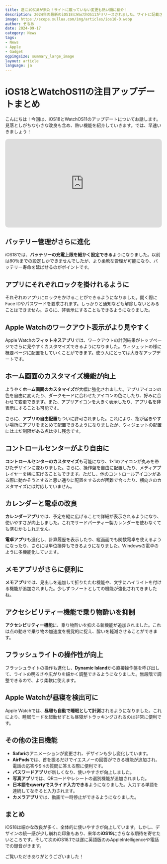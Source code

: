 ```yaml
---
title: 遂にiOS18が来た！サイトに載っていない変更も熱い順に紹介！
description: 2024年の最新のiOS18とWacthOS11がリリースされました。サイトに記載されていない細かな変更も含め熱い順に紹介していきます。
image: https://scope.xullua.com/img/articles/ios18-0.webp
author: ぞるあ
date: 2024-09-17
category: News
tags:
- News
- Apple
- Gadget
ogpimgsize: summary_large_image
layout: article
language: ja
---
```


# iOS18とWatchOS11の注目アップデートまとめ

こんにちは！今回は、iOS18とWatchOS11のアップデートについてお話します。見落としがちな小さな改良も含め、熱い機能を紹介していきます。では、早速いきましょう！

<iframe width="100%" style="border-radius:10px; aspect-ratio:16 / 9;" src="https://www.youtube.com/embed/EMNFSZVHdZ0" title="【iOS18】遂にキタ！2024年の最新版！サイトにも載っていない変更まで熱い順に紹介 | iOS18とWatchOS11" frameborder="0" allow="accelerometer; autoplay; clipboard-write; encrypted-media; gyroscope; picture-in-picture; web-share" referrerpolicy="strict-origin-when-cross-origin" allowfullscreen></iframe>

## バッテリー管理がさらに進化

iOS18では、**バッテリーの充電上限を細かく設定できる**ようになりました。以前は80％までの設定しかできませんでしたが、より柔軟な管理が可能になり、バッテリー寿命を延ばせるのがポイントです。

## アプリにそれぞれロックを掛けれるように

それぞれのアプリにロックをかけることができるようになりました。開く際にFace IDやパスワードを要求されます。しっかりと通知なども解除しないとみることはできません。さらに、非表示にすることもできるようになりました。

## Apple Watchのワークアウト表示がより見やすく

Apple Watchの**フィットネスアプリ**では、ワークアウトの計測結果がトップページでさらに見やすくカスタマイズできるようになりました。ウィジェットの様に概要ページに配置をしていくことができます。使う人にとっては大きなアップデートです。

## ホーム画面のカスタマイズ機能が向上

ようやく**ホーム画面のカスタマイズ**が大幅に強化されました。アプリアイコンの色を自由に変えたり、ダークモードに合わせたアイコンの色にしたり、好みに合わせて変更できます。また、アプリアイコンを大きく表示したり、アプリ名を非表示にすることも可能です。

さらに、**アプリの自由配置**もついに許可されました。これにより、指が届きやすい場所にアプリをまとめて配置できるようになりましたが、ウィジェットの配置にはまだ制限がある点は少し残念です。

## コントロールセンターがより自由に

**コントロールセンターのカスタマイズ**も可能になり、1×1のアイコンが丸みを帯びたデザインに変わりました。さらに、操作盤を自由に配置したり、メディアプレイヤーを横に広げることもできます。ただし、他のコントロールアイコンがある際に動かそうとすると思い通りに配置をするのが困難で合ったり、横向きのカスタマイズには対応していません。

## カレンダーと電卓の改良

**カレンダーアプリ**では、予定を縦に広げることで詳細が表示されるようになり、使いやすさが向上しました。これでサードパーティー製カレンダーを使わなくても済むかもしれません。

**電卓アプリ**も進化し、計算履歴を表示したり、縦画面でも関数電卓を使えるようになったり、さらには単位換算もできるようになりました。Windowsの電卓のように多機能化しています。

## メモアプリがさらに便利に

**メモアプリ**では、見出しを追加して折りたたむ機能や、文字にハイライトを付ける機能が追加されました。少しずつノートとしての機能が強化されてきましたね。

## アクセシビリティー機能で乗り物酔いを抑制

**アクセシビリティー機能**に、乗り物酔いを抑える新機能が追加されました。これは点の動きで乗り物の加速度を視覚的に捉え、酔いを軽減させることができます。

## フラッシュライトの操作性が向上

フラッシュライトの操作も進化し、**Dynamic Island**から直接操作盤を呼び出して、ライトの明るさや広がりを細かく調整できるようになりました。無段階で調整できるので、より柔軟に使えます。

## Apple Watchが昼寝を検出可に

Apple Watchでは、**昼寝も自動で睡眠として計測**されるようになりました。これにより、睡眠モードを起動せずとも昼寝がトラッキングされるのは非常に便利です。

## その他の注目機能

- **Safari**のアニメーションが変更され、デザインも少し変化しています。
- **AirPods**では、首を振るだけでイエスノーの回答ができる機能が追加され、電話の応答やSiriの質問に答える際に便利です。
- **パスワードアプリ**が新しくなり、使いやすさが向上しました。
- **写真アプリ**では、QRコードやレシートの選別機能が追加されました。
- **日本語をqwertyでスライド入力できる**ようになりました。入力する単語を連続してなぞると入力されます。
- **カメラアプリ**では、動画で一時停止ができるようになりました。

## まとめ

iOS18は細かな改良が多く、全体的に使いやすさが向上しています。しかし、デザインの統一感が少し崩れた印象もあり、来年の**iOS19**にさらなる期待を寄せたいところです。そして次のiOS18.1では遂に英語版のみAppleIntelligenceや電話での録音がきます。

ご覧いただきありがとうございました！
